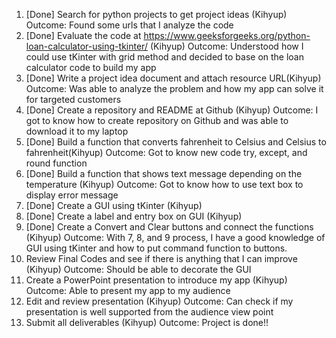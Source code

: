 1. [Done] Search for python projects to get project ideas (Kihyup)
    Outcome: Found some urls that I analyze the code
2. [Done] Evaluate the code at https://www.geeksforgeeks.org/python-loan-calculator-using-tkinter/ (Kihyup)
    Outcome: Understood how I could use tKinter with grid method and decided to base on the loan calculator code to build my app
3. [Done] Write a project idea document and attach resource URL(Kihyup)
    Outcome: Was able to analyze the problem and how my app can solve it for targeted customers
4. [Done] Create a repository and README at Github (Kihyup)
    Outcome: I got to know how to create repository on Github and was able to download it to my laptop
5. [Done] Build a function that converts fahrenheit to Celsius and Celsius to fahrenheit(Kihyup)
    Outcome: Got to know new code try, except, and round function
6. [Done] Build a function that shows text message depending on the temperature (Kihyup)
    Outcome: Got to know how to use text box to display error message
7. [Done] Create a GUI using tKinter (Kihyup)
8. [Done] Create a label and entry box on GUI (Kihyup)
9. [Done] Create a Convert and Clear buttons and connect the functions (Kihyup)
    Outcome: With 7, 8, and 9 process, I have a good knowledge of GUI using tKinter and how to put command function to buttons.
10. Review Final Codes and see if there is anything that I can improve (Kihyup)
    Outcome: Should be able to decorate the GUI
11. Create a PowerPoint presentation to introduce my app (Kihyup)
    Outcome: Able to present my app to my audience
12. Edit and review presentation (Kihyup)
    Outcome: Can check if my presentation is well supported from the audience view point
13. Submit all deliverables (Kihyup)
    Outcome: Project is done!!
